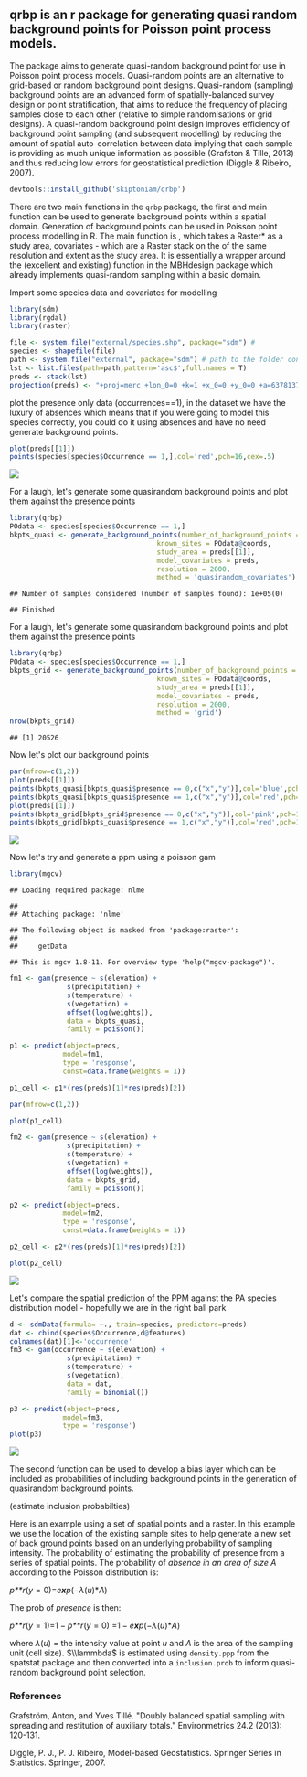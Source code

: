 qrbp is an r package for generating quasi random background points for Poisson point process models.
----------------------------------------------------------------------------------------------------

The package aims to generate quasi-random background point for use in Poisson point process models. Quasi-random points are an alternative to grid-based or random background point designs. Quasi-random (sampling) background points are an advanced form of spatially-balanced survey design or point stratification, that aims to reduce the frequency of placing samples close to each other (relative to simple randomisations or grid designs). A quasi-random background point design improves efficiency of background point sampling (and subsequent modelling) by reducing the amount of spatial auto-correlation between data implying that each sample is providing as much unique information as possible (Grafston & Tille, 2013) and thus reducing low errors for geostatistical prediction (Diggle & Ribeiro, 2007).

``` r
devtools::install_github('skiptoniam/qrbp')
```

There are two main functions in the `qrbp` package, the first and main function can be used to generate background points within a spatial domain. Generation of background points can be used in Poisson point process modelling in R. The main function is , which takes a Raster\* as a study area, covariates - which are a Raster stack on the of the same resolution and extent as the study area. It is essentially a wrapper around the (excellent and existing) function in the MBHdesign package which already implements quasi-random sampling within a basic domain.

<!-- Generate some random points and a raster to represent study area. -->
<!-- ```{r} -->
<!-- library(raster) -->
<!-- set.seed(123) -->
<!-- N <- 100 -->
<!-- ks <- as.data.frame(cbind(x1=runif(N, min=-10, max=10),x2=runif(N, min=-10, max=10))) -->
<!-- sa <- raster(nrows=100, ncols=100, xmn=-10, xmx=10,ymn=-10,ymx=10) -->
<!-- sa[]<-rnorm(10000) -->
<!-- projection(sa) <- "+proj=longlat +datum=WGS84 +ellps=WGS84 +towgs84=0,0,0" -->
<!-- plot(sa) -->
<!-- points(ks$x1,ks$x2,pch=16) -->
<!-- ``` -->
<!-- How many quasi-random background points do we need? Let start with 200. -->
<!-- The function will plot the underlying probability of sampling intensity, the presence points (white) and the generated quasi-random background points. -->
<!-- ```{r} -->
<!-- library(qrbp) -->
<!-- set.seed(123) -->
<!-- n <- 200 -->
<!-- bkpts <- qrbp(n,dimension = 2,known.sites=ks,include.known.sites=TRUE, -->
<!--               study.area = sa,inclusion.probs = NULL,sigma=1,plot.prbs=TRUE) -->
<!-- points(ks$x1,ks$x2,pch=16,col='white') -->
<!-- ``` -->
Import some species data and covariates for modelling

``` r
library(sdm)
library(rgdal)
library(raster)

file <- system.file("external/species.shp", package="sdm") # 
species <- shapefile(file)
path <- system.file("external", package="sdm") # path to the folder contains the data
lst <- list.files(path=path,pattern='asc$',full.names = T) 
preds <- stack(lst)
projection(preds) <- "+proj=merc +lon_0=0 +k=1 +x_0=0 +y_0=0 +a=6378137 +b=6378137 +units=m +no_defs"
```

plot the presence only data (occurrences==1), in the dataset we have the luxury of absences which means that if you were going to model this species correctly, you could do it using absences and have no need generate background points.

``` r
plot(preds[[1]])
points(species[species$Occurrence == 1,],col='red',pch=16,cex=.5)
```

![](readme_files/figure-markdown_github/unnamed-chunk-2-1.png)

For a laugh, let's generate some quasirandom background points and plot them against the presence points

``` r
library(qrbp)
POdata <- species[species$Occurrence == 1,]
bkpts_quasi <- generate_background_points(number_of_background_points = 10000,
                                    known_sites = POdata@coords,
                                    study_area = preds[[1]],
                                    model_covariates = preds,
                                    resolution = 2000,
                                    method = 'quasirandom_covariates')
```

    ## Number of samples considered (number of samples found): 1e+05(0)

    ## Finished

For a laugh, let's generate some quasirandom background points and plot them against the presence points

``` r
library(qrbp)
POdata <- species[species$Occurrence == 1,]
bkpts_grid <- generate_background_points(number_of_background_points = 10000,
                                    known_sites = POdata@coords,
                                    study_area = preds[[1]],
                                    model_covariates = preds,
                                    resolution = 2000,
                                    method = 'grid')
nrow(bkpts_grid)
```

    ## [1] 20526

Now let's plot our background points

``` r
par(mfrow=c(1,2))
plot(preds[[1]])
points(bkpts_quasi[bkpts_quasi$presence == 0,c("x","y")],col='blue',pch=16,cex=.5)
points(bkpts_quasi[bkpts_quasi$presence == 1,c("x","y")],col='red',pch=16,cex=1)
plot(preds[[1]])
points(bkpts_grid[bkpts_grid$presence == 0,c("x","y")],col='pink',pch=16,cex=.2)
points(bkpts_grid[bkpts_quasi$presence == 1,c("x","y")],col='red',pch=16,cex=1)
```

![](readme_files/figure-markdown_github/unnamed-chunk-5-1.png)

Now let's try and generate a ppm using a poisson gam

``` r
library(mgcv)
```

    ## Loading required package: nlme

    ## 
    ## Attaching package: 'nlme'

    ## The following object is masked from 'package:raster':
    ## 
    ##     getData

    ## This is mgcv 1.8-11. For overview type 'help("mgcv-package")'.

``` r
fm1 <- gam(presence ~ s(elevation) +
              s(precipitation) +
              s(temperature) +
              s(vegetation) + 
              offset(log(weights)),
              data = bkpts_quasi,
              family = poisson())

p1 <- predict(object=preds,
             model=fm1,
             type = 'response',
             const=data.frame(weights = 1))

p1_cell <- p1*(res(preds)[1]*res(preds)[2])

par(mfrow=c(1,2))

plot(p1_cell)

fm2 <- gam(presence ~ s(elevation) +
              s(precipitation) +
              s(temperature) +
              s(vegetation) + 
              offset(log(weights)),
              data = bkpts_grid,
              family = poisson())

p2 <- predict(object=preds,
             model=fm2,
             type = 'response',
             const=data.frame(weights = 1))

p2_cell <- p2*(res(preds)[1]*res(preds)[2])

plot(p2_cell)
```

![](readme_files/figure-markdown_github/unnamed-chunk-6-1.png)

Let's compare the spatial prediction of the PPM against the PA species distribution model - hopefully we are in the right ball park

``` r
d <- sdmData(formula= ~., train=species, predictors=preds)
dat <- cbind(species$Occurrence,d@features)
colnames(dat)[1]<-'occurrence'
fm3 <- gam(occurrence ~ s(elevation) +
              s(precipitation) +
              s(temperature) +
              s(vegetation),
              data = dat,
              family = binomial())

p3 <- predict(object=preds,
             model=fm3,
             type = 'response')
plot(p3)
```

![](readme_files/figure-markdown_github/unnamed-chunk-7-1.png)

The second function can be used to develop a bias layer which can be included as probabilities of including background points in the generation of quasirandom background points.

 (estimate inclusion probabilties)

Here is an example using a set of spatial points and a raster. In this example we use the location of the existing sample sites to help generate a new set of back ground points based on an underlying probability of sampling intensity. The probability of estimating the probability of presence from a series of spatial points. The probability of *absence in an area of size A* according to the Poisson distribution is:

*p**r*(*y* = 0)=*e**x**p*(−*λ*(*u*)\**A*)

The prob of *presence* is then:

*p**r*(*y* = 1)=1 − *p**r*(*y* = 0) =1 − *e**x**p*(−*λ*(*u*)\**A*)

where *λ*(*u*) = the intensity value at point *u* and *A* is the area of the sampling unit (cell size). $\\lammbda$ is estimated using `density.ppp` from the spatstat package and then converted into a `inclusion.prob` to inform quasi-random background point selection.

### References

Grafström, Anton, and Yves Tillé. "Doubly balanced spatial sampling with spreading and restitution of auxiliary totals." Environmetrics 24.2 (2013): 120-131.

Diggle, P. J., P. J. Ribeiro, Model-based Geostatistics. Springer Series in Statistics. Springer, 2007.
